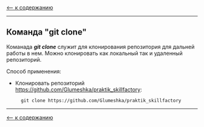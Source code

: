 [<-- к содержанию](./readme.md)

---

## Команда __"git clone"__
Команада ___git clone___ служит для клонирования репозитория для дальней работы в нем. Можно клонировать как локальный так и удаленный репозиторий.

Способ применения:

* Клонировать репозиторий https://github.com/Glumeshka/praktik_skillfactory:

        git clone https://github.com/Glumeshka/praktik_skillfactory


---

[<-- к содержанию](./readme.md)